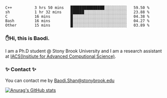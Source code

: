 <!--START_SECTION:waka-->

```text
C++          3 hrs 50 mins   ███████████████░░░░░░░░░░   59.50 %
sh           1 hr 32 mins    ██████░░░░░░░░░░░░░░░░░░░   23.88 %
C            16 mins         █░░░░░░░░░░░░░░░░░░░░░░░░   04.38 %
Bash         16 mins         █░░░░░░░░░░░░░░░░░░░░░░░░   04.27 %
Other        15 mins         █░░░░░░░░░░░░░░░░░░░░░░░░   03.89 %
```

<!--END_SECTION:waka-->

### ✋Hi, this is Baodi. 

I am a Ph.D student @ Stony Brook University and I am a research assistant at [IACS(Insitiute for Advanced Computional Science)](https://iacs.stonybrook.edu/).

### ✨ Contact ✨

You can contact me by [Baodi.Shan@stonybrook.edu](mailto:Baodi.Shan@stonybrook.edu)

[![Anurag's GitHub stats](https://github-readme-stats.vercel.app/api?username=lwshanbd&theme=jolly&show_icons=true&count_private=true&include_all_commits=true)](https://github.com/anuraghazra/github-readme-stats)



<!--
**lwshanbd/lwshanbd** is a ✨ _special_ ✨ repository because its `README.md` (this file) appears on your GitHub profile.

Here are some ideas to get you started:

- 🔭 I’m currently working on ...
- 🌱 I’m currently learning ...
- 👯 I’m looking to collaborate on ...
- 🤔 I’m looking for help with ...
- 💬 Ask me about ...
- 📫 How to reach me: ...
- 😄 Pronouns: ...
- ⚡ Fun fact: ...
-->
